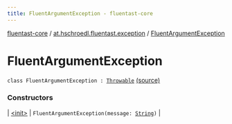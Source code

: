 ```yaml
---
title: FluentArgumentException - fluentast-core
---
```


[fluentast-core](../../index.html) / [at.hschroedl.fluentast.exception](../index.html) / [FluentArgumentException](.)

# FluentArgumentException

`class FluentArgumentException : `[`Throwable`](https://kotlinlang.org/api/latest/jvm/stdlib/kotlin/-throwable/index.html) [(source)](http://github.com/hschroedl/fluentast/tree/master/core/at.hschroedl.fluentast/exception/FluentException.kt#L5)

### Constructors

| [&lt;init&gt;](-init-.html) | `FluentArgumentException(message: `[`String`](https://kotlinlang.org/api/latest/jvm/stdlib/kotlin/-string/index.html)`)` |

